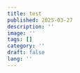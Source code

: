 ```yaml
---
title: test
published: 2025-03-27
description: ''
image: ''
tags: []
category: ''
draft: false 
lang: ''
---
```

